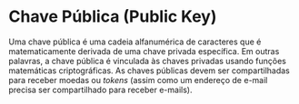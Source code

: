 # Chave Pública (Public Key)

Uma chave pública é uma cadeia alfanumérica de caracteres que é matematicamente derivada de uma chave privada específica. Em outras palavras, a chave pública é vinculada às chaves privadas usando funções matemáticas criptográficas. As chaves públicas devem ser compartilhadas para receber moedas ou _tokens_ (assim como um endereço de e-mail precisa ser compartilhado para receber e-mails).